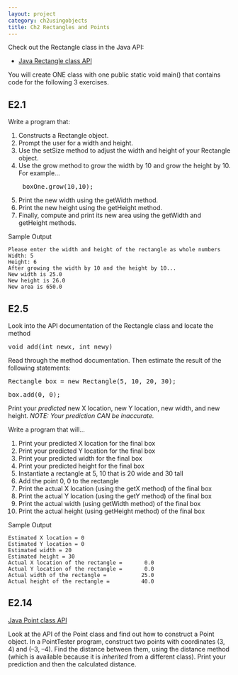```yaml
---
layout: project
category: ch2usingobjects
title: Ch2 Rectangles and Points
---
```



Check out the Rectangle class in the Java API:
  - [Java Rectangle class API](https://docs.oracle.com/javase/7/docs/api/index.html?java/awt/Rectangle.html)


You will create ONE class with one public static void main() that contains code for the following 3 exercises.

## E2.1

Write a program that:
  1.  Constructs a Rectangle object.
  1.  Prompt the user for a width and height.
  1.  Use the setSize method to adjust the width and height of your Rectangle object.
  1.  Use the grow method to grow the width by 10 and grow the height by 10. For example...
      <pre> boxOne.grow(10,10); </pre>
  1.  Print the new width using the getWidth method.
  1.  Print the new height using the getHeight method.
  1.  Finally, compute and print its new area using the getWidth and getHeight methods.

Sample Output
```
Please enter the width and height of the rectangle as whole numbers
Width: 5
Height: 6
After growing the width by 10 and the height by 10...
New width is 25.0
New height is 26.0
New area is 650.0
```

## E2.5

Look into the API documentation of the Rectangle class and locate the method
<pre>
void add(int newx, int newy)
</pre>
Read through the method documentation. Then estimate the result of the following statements:
<pre>
Rectangle box = new Rectangle(5, 10, 20, 30);
</pre>
<pre>
box.add(0, 0);
</pre>
Print your *predicted* new X location, new Y location, new width, and new height. *NOTE: Your prediction CAN be inaccurate.*

Write a program that will...

  1.  Print your predicted X location for the final box
  1.  Print your predicted Y location for the final box
  1.  Print your predicted width for the final box
  1.  Print your predicted height for the final box
  1.  Instantiate a rectangle at 5, 10 that is 20 wide and 30 tall
  1.  Add the point 0, 0 to the rectangle
  1.  Print the actual X location (using the getX method) of the final box
  1.  Print the actual Y location (using the getY method) of the final box
  1.  Print the actual width (using getWidth method) of the final box
  1.  Print the actual height (using getHeight method) of the final box

Sample Output
```
Estimated X location = 0
Estimated Y location = 0
Estimated width = 20
Estimated height = 30
Actual X location of the rectangle =       0.0
Actual Y location of the rectangle =       0.0
Actual width of the rectangle =           25.0
Actual height of the rectangle =          40.0
```

## E2.14

[Java Point class API](https://docs.oracle.com/javase/7/docs/api/java/awt/Point.html)

Look at the API of the Point class and find out how to construct a Point object. In a PointTester program, construct two points with coordinates (3, 4) and (–3, –4). Find the distance between them, using the distance method (which is available because it is *inherited* from a different class). Print your prediction and then the calculated distance.
